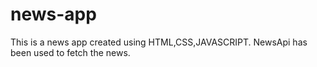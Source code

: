 # news-app
This is a news app created using HTML,CSS,JAVASCRIPT.
NewsApi has been used to fetch the news.
